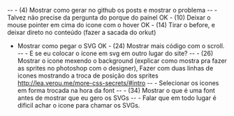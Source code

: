 -- - (4) Mostrar como gerar no github os posts e mostrar o problema
-- - Talvez não precise da pergunta do porque do painel
OK - (10) Deixar o mouse pointer em cima do icone com o hover
OK - (14) Tirar o before, e deixar direto no conteúdo (fazer a sacada do orkut)
- Mostrar como pegar o SVG
OK - (24) Mostrar mais código com o scroll.
-- - E se eu colocar o ícone em svg em outro lugar do site?
-- - (26) Mostrar o icone mexendo o background (explicar como mostra pra fazer as sprites no photoshop com o designer), Fazer com duas linhas de icones mostrando a troca de posição dos sprites http://lea.verou.me/more-css-secrets/#intro
-- - Selecionar os icones em forma trocada na hora da font
-- - (34) Mostrar o que é uma font antes de mostrar que eu gero os SVGs
-- - Falar que em todo lugar é dificil achar o icone para chamar os SVGs.
